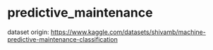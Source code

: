 # predictive_maintenance
dataset origin: https://www.kaggle.com/datasets/shivamb/machine-predictive-maintenance-classification
